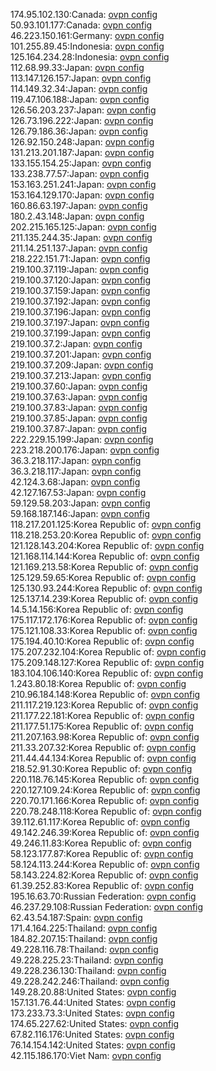 174.95.102.130:Canada: [ovpn config](vpn/174_95_102_130.ovpn)  
50.93.101.177:Canada: [ovpn config](vpn/50_93_101_177.ovpn)  
46.223.150.161:Germany: [ovpn config](vpn/46_223_150_161.ovpn)  
101.255.89.45:Indonesia: [ovpn config](vpn/101_255_89_45.ovpn)  
125.164.234.28:Indonesia: [ovpn config](vpn/125_164_234_28.ovpn)  
112.68.99.33:Japan: [ovpn config](vpn/112_68_99_33.ovpn)  
113.147.126.157:Japan: [ovpn config](vpn/113_147_126_157.ovpn)  
114.149.32.34:Japan: [ovpn config](vpn/114_149_32_34.ovpn)  
119.47.106.188:Japan: [ovpn config](vpn/119_47_106_188.ovpn)  
126.56.203.237:Japan: [ovpn config](vpn/126_56_203_237.ovpn)  
126.73.196.222:Japan: [ovpn config](vpn/126_73_196_222.ovpn)  
126.79.186.36:Japan: [ovpn config](vpn/126_79_186_36.ovpn)  
126.92.150.248:Japan: [ovpn config](vpn/126_92_150_248.ovpn)  
131.213.201.187:Japan: [ovpn config](vpn/131_213_201_187.ovpn)  
133.155.154.25:Japan: [ovpn config](vpn/133_155_154_25.ovpn)  
133.238.77.57:Japan: [ovpn config](vpn/133_238_77_57.ovpn)  
153.163.251.241:Japan: [ovpn config](vpn/153_163_251_241.ovpn)  
153.164.129.170:Japan: [ovpn config](vpn/153_164_129_170.ovpn)  
160.86.63.197:Japan: [ovpn config](vpn/160_86_63_197.ovpn)  
180.2.43.148:Japan: [ovpn config](vpn/180_2_43_148.ovpn)  
202.215.165.125:Japan: [ovpn config](vpn/202_215_165_125.ovpn)  
211.135.244.35:Japan: [ovpn config](vpn/211_135_244_35.ovpn)  
211.14.251.137:Japan: [ovpn config](vpn/211_14_251_137.ovpn)  
218.222.151.71:Japan: [ovpn config](vpn/218_222_151_71.ovpn)  
219.100.37.119:Japan: [ovpn config](vpn/219_100_37_119.ovpn)  
219.100.37.120:Japan: [ovpn config](vpn/219_100_37_120.ovpn)  
219.100.37.159:Japan: [ovpn config](vpn/219_100_37_159.ovpn)  
219.100.37.192:Japan: [ovpn config](vpn/219_100_37_192.ovpn)  
219.100.37.196:Japan: [ovpn config](vpn/219_100_37_196.ovpn)  
219.100.37.197:Japan: [ovpn config](vpn/219_100_37_197.ovpn)  
219.100.37.199:Japan: [ovpn config](vpn/219_100_37_199.ovpn)  
219.100.37.2:Japan: [ovpn config](vpn/219_100_37_2.ovpn)  
219.100.37.201:Japan: [ovpn config](vpn/219_100_37_201.ovpn)  
219.100.37.209:Japan: [ovpn config](vpn/219_100_37_209.ovpn)  
219.100.37.213:Japan: [ovpn config](vpn/219_100_37_213.ovpn)  
219.100.37.60:Japan: [ovpn config](vpn/219_100_37_60.ovpn)  
219.100.37.63:Japan: [ovpn config](vpn/219_100_37_63.ovpn)  
219.100.37.83:Japan: [ovpn config](vpn/219_100_37_83.ovpn)  
219.100.37.85:Japan: [ovpn config](vpn/219_100_37_85.ovpn)  
219.100.37.87:Japan: [ovpn config](vpn/219_100_37_87.ovpn)  
222.229.15.199:Japan: [ovpn config](vpn/222_229_15_199.ovpn)  
223.218.200.176:Japan: [ovpn config](vpn/223_218_200_176.ovpn)  
36.3.218.117:Japan: [ovpn config](vpn/36_3_218_117.ovpn)  
36.3.218.117:Japan: [ovpn config](vpn/36_3_218_117.ovpn)  
42.124.3.68:Japan: [ovpn config](vpn/42_124_3_68.ovpn)  
42.127.167.53:Japan: [ovpn config](vpn/42_127_167_53.ovpn)  
59.129.58.203:Japan: [ovpn config](vpn/59_129_58_203.ovpn)  
59.168.187.146:Japan: [ovpn config](vpn/59_168_187_146.ovpn)  
118.217.201.125:Korea Republic of: [ovpn config](vpn/118_217_201_125.ovpn)  
118.218.253.20:Korea Republic of: [ovpn config](vpn/118_218_253_20.ovpn)  
121.128.143.204:Korea Republic of: [ovpn config](vpn/121_128_143_204.ovpn)  
121.168.114.144:Korea Republic of: [ovpn config](vpn/121_168_114_144.ovpn)  
121.169.213.58:Korea Republic of: [ovpn config](vpn/121_169_213_58.ovpn)  
125.129.59.65:Korea Republic of: [ovpn config](vpn/125_129_59_65.ovpn)  
125.130.93.244:Korea Republic of: [ovpn config](vpn/125_130_93_244.ovpn)  
125.137.14.239:Korea Republic of: [ovpn config](vpn/125_137_14_239.ovpn)  
14.5.14.156:Korea Republic of: [ovpn config](vpn/14_5_14_156.ovpn)  
175.117.172.176:Korea Republic of: [ovpn config](vpn/175_117_172_176.ovpn)  
175.121.108.33:Korea Republic of: [ovpn config](vpn/175_121_108_33.ovpn)  
175.194.40.10:Korea Republic of: [ovpn config](vpn/175_194_40_10.ovpn)  
175.207.232.104:Korea Republic of: [ovpn config](vpn/175_207_232_104.ovpn)  
175.209.148.127:Korea Republic of: [ovpn config](vpn/175_209_148_127.ovpn)  
183.104.106.140:Korea Republic of: [ovpn config](vpn/183_104_106_140.ovpn)  
1.243.80.18:Korea Republic of: [ovpn config](vpn/1_243_80_18.ovpn)  
210.96.184.148:Korea Republic of: [ovpn config](vpn/210_96_184_148.ovpn)  
211.117.219.123:Korea Republic of: [ovpn config](vpn/211_117_219_123.ovpn)  
211.177.22.181:Korea Republic of: [ovpn config](vpn/211_177_22_181.ovpn)  
211.177.51.175:Korea Republic of: [ovpn config](vpn/211_177_51_175.ovpn)  
211.207.163.98:Korea Republic of: [ovpn config](vpn/211_207_163_98.ovpn)  
211.33.207.32:Korea Republic of: [ovpn config](vpn/211_33_207_32.ovpn)  
211.44.44.134:Korea Republic of: [ovpn config](vpn/211_44_44_134.ovpn)  
218.52.91.30:Korea Republic of: [ovpn config](vpn/218_52_91_30.ovpn)  
220.118.76.145:Korea Republic of: [ovpn config](vpn/220_118_76_145.ovpn)  
220.127.109.24:Korea Republic of: [ovpn config](vpn/220_127_109_24.ovpn)  
220.70.171.166:Korea Republic of: [ovpn config](vpn/220_70_171_166.ovpn)  
220.78.248.118:Korea Republic of: [ovpn config](vpn/220_78_248_118.ovpn)  
39.112.61.117:Korea Republic of: [ovpn config](vpn/39_112_61_117.ovpn)  
49.142.246.39:Korea Republic of: [ovpn config](vpn/49_142_246_39.ovpn)  
49.246.11.83:Korea Republic of: [ovpn config](vpn/49_246_11_83.ovpn)  
58.123.177.87:Korea Republic of: [ovpn config](vpn/58_123_177_87.ovpn)  
58.124.113.244:Korea Republic of: [ovpn config](vpn/58_124_113_244.ovpn)  
58.143.224.82:Korea Republic of: [ovpn config](vpn/58_143_224_82.ovpn)  
61.39.252.83:Korea Republic of: [ovpn config](vpn/61_39_252_83.ovpn)  
195.16.63.70:Russian Federation: [ovpn config](vpn/195_16_63_70.ovpn)  
46.237.29.108:Russian Federation: [ovpn config](vpn/46_237_29_108.ovpn)  
62.43.54.187:Spain: [ovpn config](vpn/62_43_54_187.ovpn)  
171.4.164.225:Thailand: [ovpn config](vpn/171_4_164_225.ovpn)  
184.82.207.15:Thailand: [ovpn config](vpn/184_82_207_15.ovpn)  
49.228.116.78:Thailand: [ovpn config](vpn/49_228_116_78.ovpn)  
49.228.225.23:Thailand: [ovpn config](vpn/49_228_225_23.ovpn)  
49.228.236.130:Thailand: [ovpn config](vpn/49_228_236_130.ovpn)  
49.228.242.246:Thailand: [ovpn config](vpn/49_228_242_246.ovpn)  
149.28.20.88:United States: [ovpn config](vpn/149_28_20_88.ovpn)  
157.131.76.44:United States: [ovpn config](vpn/157_131_76_44.ovpn)  
173.233.73.3:United States: [ovpn config](vpn/173_233_73_3.ovpn)  
174.65.227.62:United States: [ovpn config](vpn/174_65_227_62.ovpn)  
67.82.116.176:United States: [ovpn config](vpn/67_82_116_176.ovpn)  
76.14.154.142:United States: [ovpn config](vpn/76_14_154_142.ovpn)  
42.115.186.170:Viet Nam: [ovpn config](vpn/42_115_186_170.ovpn)  
